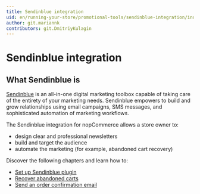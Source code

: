 ```yaml
---
title: Sendinblue integration
uid: en/running-your-store/promotional-tools/sendinblue-integration/index
author: git.mariannk
contributors: git.DmitriyKulagin
---
```


# Sendinblue integration

## What Sendinblue is

[Sendinblue](https://www.sendinblue.com/?tap_a=30591-fb13f0&tap_s=840216-5153c7) is an all-in-one digital marketing toolbox capable of taking care of the entirety of your marketing needs. Sendinblue empowers to build and grow relationships using email campaigns, SMS messages, and sophisticated automation of marketing workflows.

The Sendinblue integration for nopCommerce allows a store owner to:

* design clear and professional newsletters
* build and target the audience
* automate the marketing (for example, abandoned cart recovery)

Discover the following chapters and learn how to:

* [Set up Sendinblue plugin](xref:en/running-your-store/promotional-tools/sendinblue-integration/set-up-sendinblue-plugin)
* [Recover abandoned carts](xref:en/running-your-store/promotional-tools/sendinblue-integration/recover-abandoned-carts)
* [Send an order confirmation email](xref:en/running-your-store/promotional-tools/sendinblue-integration/send-an-order-confirmation-email)
